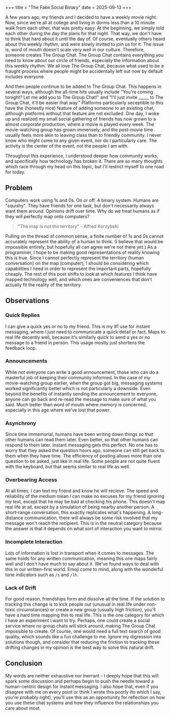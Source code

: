 +++
title = "The Fake Social Binary"
date = 2025-09-13
+++

A few years ago, my friends and I decided to have a weekly movie night. Now, since we're all at college and living in dorms less than a 10 minute walk from each other, that was pretty easy.
At the beginning, we simply told each other during the day the plans for that night. That way, we don't have to think that hard about it until the day of.
Of course, eventually others heard about this weekly rhythm, and were slowly invited to join us for it. The issue is, word of mouth doesn't scale very well in our culture.
Therefore, someone creates The Group Chat. The Group Chat contains everything you need to know about our circle of friends, especially the information about this weekly rhythm. We all love The Group Chat, because what used to be a fraught process where people might be accidentally left out now by default includes everyone.

And then people continue to be added to The Group Chat. This happens in several ways, although the all-time hits usually include "You're coming tonight? Let me add you to The Group Chat!" and "I'll just invite \_\_\_\_\_ to The Group Chat, it'll be easier that way."
Platforms particularly seceptible to this have the (honestly nice) feature of adding someone to an existing chat, although platforms without that feature are not excluded.
One day, I woke up and realized my small social gathering of friends has now grown to a almost corporate production, where a movie is played every week.
The movie-watching group has grown immensely, and the post-movie time usually feels more akin to leaving class than to friendly community.
I never know who might come to any given event, nor do I particularly care. The activity is the center of the event, not the people I am with.

Throughout this experience, I understood deeper how community works, and specifically how technology has broken it.
There are so many thoughts which race through my head on this topic, but I'll restrict myself to one road for today.

## Problem

Computers work using 1s and 0s. On or off. A binary system.
Humans are "squishy". They have friends for one task, but don't necessarily always want them around. Opinions drift over time.
Why do we treat humans as if they will perfectly map onto computers?

> "The map is not the territory" - Alfred Korzybski

Pulling on the thread of common sense, a finite number of 1s and 0s cannot accurately represent the ability of a human to think. (I believe that would be impossible entirely, but hopefully all can agree we're not there _yet_.)
As a programmer, I hope to be making good representations of reality knowing this is true.
Since I cannot perfectly represent the territory (human conversation) on the map (computer), I should be considering which capabilities I need in order to represent the important parts, hopefully cheaply.
The rest of this post shifts to look at which features I think have mapped technology well, and which ones are conveniences that don't actually fit the reality of the territory.

## Observations

### Quick Replies

I can give a quick yes or no to my friend. This is my #1 use for instant messaging, where I just need to communicate a quick detail or fact.
Maps to real life decently well, because it's similarly quick to send a yes or no message to a friend in person.  This usage mostly just shortens the feedback loop.

### Announcements

While not everyone can write a good announcement, those who can do a masterful job of keeping their community informed.
In the case of my movie-watching group earlier, when the group got big, messaging systems worked significantly better which is not particularly a downside.
Even beyond the benefits of instantly sending the announcement to everyone, anyone can go back and re-read the message to make sure of what you said. Much better than word of mouth where memory is concerned, especially in this age where we've lost that power.

### Asynchrony

Since time immemorial, humans have been writing down things so that other humans can read them later.
Even better, so that other humans can respond to them later.
Instant messaging gets this perfect. No one has to worry that they asked the question hours ago, someone can still get back to them when they have time.
The efficiency of posting allows more than one question to be asked, just like in real life.  Some people are not quite fluent with the keyboard, but that seems similar to real life as well.

### Overbearing Access

At all times, I can text my friend and know he will recieve. The speed and reliability of the medium mean I can make no excuses for my friend ignoring my text, except that he may be bad at checking his phone.
This doesn't map real life at all, except by a simulation of being nearby another person. A short-range conversation, this exactly replicates what's happening. A long-distance communication, there will always be some risk involved that my message won't reach the recipient.
This is in the neutral category because the answer is that it depends on what sort of interaction you want to mirror.

### Incomplete Interaction

Lots of information is lost in transport when it comes to messages. The same holds for any written communication, meaning this one maps fairly well and I don't have much to say about it.
We've found ways to deal with this in our written-first world. Emoji come to mind, along with the wonderful tone indicators such as `/s` and `/lh`.

### Lack of Drift

For good reason, friendships form and dissolve all the time. If the solution to tracking this change is to kick people out (unusual in real life under non-toxic circumstances) or create a new group (usually high friction), you'll have a hard time mapping this to real life.
This is the one category for which I have an experiment I want to try. Perhaps, one could create a social service where no group chats will stick around, making The Group Chat impossible to create. Of course, one would need a full text search of good quality, which sounds like a fun challenge to me.
Ignore my digression into solutions though, and consider that reducing the friction to tracking these drifting changes in my opinion is the best way to solve this natural drift.

## Conclusion

My words are neither exhaustive nor inerrant - I deeply hope that this will spark some discussion and perhaps begin to push the needle toward a human-centric design for instant messaging.
I also hope that, even if you disagree with me on every point or think I wrote this poorly (to which I say, you're probably right), you'll use this as an opportunity for reflection on how you use these chat systems and how they influence the relationships you care about most.
